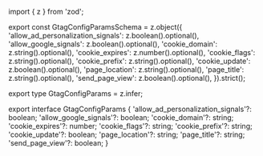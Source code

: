 import { z } from 'zod';

export const GtagConfigParamsSchema = z.object({
  'allow_ad_personalization_signals': z.boolean().optional(),
  'allow_google_signals': z.boolean().optional(),
  'cookie_domain': z.string().optional(),
  'cookie_expires': z.number().optional(),
  'cookie_flags': z.string().optional(),
  'cookie_prefix': z.string().optional(),
  'cookie_update': z.boolean().optional(),
  'page_location': z.string().optional(),
  'page_title': z.string().optional(),
  'send_page_view': z.boolean().optional(),
}).strict();

export type GtagConfigParams = z.infer<typeof GtagConfigParamsSchema>;

export interface GtagConfigParams {
  'allow_ad_personalization_signals'?: boolean;
  'allow_google_signals'?: boolean;
  'cookie_domain'?: string;
  'cookie_expires'?: number;
  'cookie_flags'?: string;
  'cookie_prefix'?: string;
  'cookie_update'?: boolean;
  'page_location'?: string;
  'page_title'?: string;
  'send_page_view'?: boolean;
}

